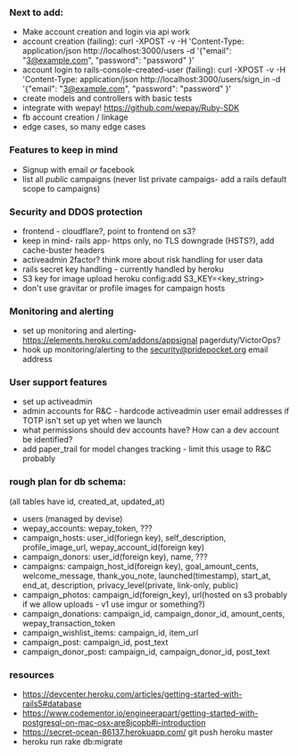 ### Next to add:

- Make account creation and login via api work
- account creation (failing): curl -XPOST -v -H 'Content-Type: application/json http://localhost:3000/users -d '{"email": "3@example.com", "password": "password" }'
- account login to rails-console-created-user (failing): curl -XPOST -v -H 'Content-Type: application/json http://localhost:3000/users/sign_in -d '{"email": "3@example.com", "password": "password" }'
- create models and controllers with basic tests
- integrate with wepay! https://github.com/wepay/Ruby-SDK
- fb account creation / linkage
- edge cases, so many edge cases


### Features to keep in mind

- Signup with email *or* facebook
- list all *public* campaigns (never list private campaigs- add a rails default scope to campaigns)

### Security and DDOS protection

- frontend - cloudflare?, point to frontend on s3?
- keep in mind- rails app- https only, no TLS downgrade (HSTS?), add cache-buster headers
- activeadmin 2factor? think more about risk handling for user data
- rails secret key handling - currently handled by heroku
- S3 key for image upload heroku config:add S3_KEY=<key_string>
- don't use gravitar or profile images for campaign hosts

### Monitoring and alerting

- set up monitoring and alerting- https://elements.heroku.com/addons/appsignal pagerduty/VictorOps?
- hook up monitoring/alerting to the security@pridepocket.org email address

### User support features

- set up activeadmin
- admin accounts for R&C - hardcode activeadmin user email addresses if TOTP isn't set up yet when we launch
- what permissions should dev accounts have? How can a dev account be identified?
- add paper_trail for model changes tracking - limit this usage to R&C probably


### rough plan for db schema:

(all tables have id, created_at, updated_at)
- users (managed by devise)
- wepay_accounts: wepay_token, ???
- campaign_hosts: user_id(foriegn key), self_description, profile_image_url, wepay_account_id(foreign key)
- campaign_donors: user_id(foreign key), name, ???
- campaigns: campaign_host_id(foreign key), goal_amount_cents, welcome_message, thank_you_note, launched(timestamp), start_at, end_at, description, privacy_level(private, link-only, public)
- campaign_photos: campaign_id(foreign_key), url(hosted on s3 probably if we allow uploads - v1 use imgur or something?)
- campaign_donations: campaign_id, campaign_donor_id, amount_cents, wepay_transaction_token
- campaign_wishlist_items: campaign_id, item_url
- campaign_post: campaign_id, post_text
- campaign_donor_post: campaign_id, campaign_donor_id, post_text 

### resources

- https://devcenter.heroku.com/articles/getting-started-with-rails5#database
- https://www.codementor.io/engineerapart/getting-started-with-postgresql-on-mac-osx-are8jcopb#i-introduction
- https://secret-ocean-86137.herokuapp.com/ git push heroku master
- heroku run rake db:migrate
